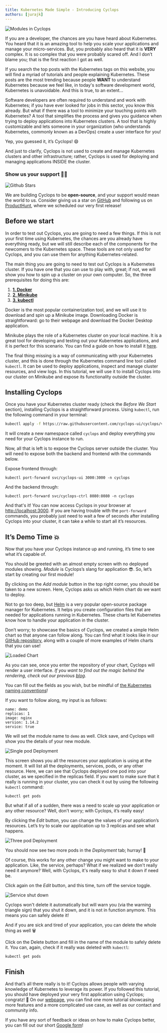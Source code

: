 ```yaml
---
title: Kubernetes Made Simple - Introducing Cyclops
authors: [jurajk]
---
```


![Modules in Cyclops](../../static/img/2024-1-3-cyclops-overview/cyclops_overview_1.png)

If you are a developer, the chances are you have heard about Kubernetes. You heard that it is an amazing tool to help
you scale your applications and manage your micro-services. But, you probably also heard that it is **VERY** complex.
It is so complex that you were probably scared off. And I don’t blame you; that is the first reaction I got as well.

If you search the top posts with the Kubernetes tags on this website, you will find a myriad of tutorials and people
explaining Kubernetes. These posts are the most trending because people **WANT** to understand Kubernetes because we
feel like, in today's software development world, Kubernetes is unavoidable. And this is true, to an extent…

Software developers are often required to understand and work with Kubernetes; if you have ever looked for jobs in this
sector, you know this already. But what if there was a tool to minimize your touching points with Kubernetes? A tool
that simplifies the process and gives you guidance when trying to deploy applications into Kubernetes clusters. A tool
that is highly customizable and lets someone in your organization (who understands Kubernetes, commonly known as a
DevOps) create a user interface for you!

Yep, you guessed it, it’s Cyclops! 😄

And just to clarify, Cyclops is not used to create and manage Kubernetes clusters and other infrastructure; rather,
Cyclops is used for deploying and managing applications INSIDE the cluster.

### Show us your support 🙏🏻

![Github Stars](../../static/img/2023-12-18-k8s-cluster-components/github_stars.gif)

We are building Cyclops to be **open-source**, and your support would mean the world to us. Consider giving us a star
on [GitHub](https://github.com/cyclops-ui/cyclops) and following us on [ProductHunt](https://www.producthunt.com/products/cyclops), where we scheduled our very
first release!

## Before we start

In order to test out Cyclops, you are going to need a few things. If this is not your first time using Kubernetes, the
chances are you already have everything ready, but we will still describe each of the components for the newcomers to
the Kubernetes space. These tools are not only used for Cyclops, and you can use them for anything Kubernetes-related.

The main thing you are going to need to test out Cyclops is a Kubernetes cluster. If you have one that you can use to
play with, great; if not, we will show you how to spin up a cluster on your own computer. So, the three prerequisites
for doing this are:

1. [**1. Docker**](https://www.docker.com/products/docker-desktop/)
2. [**2. Minikube**](https://minikube.sigs.k8s.io/docs/)
3. [**3. kubectl**](https://kubernetes.io/docs/tasks/tools/)

Docker is the most popular containerization tool, and we will use it to download and spin up a Minikube image.
Downloading Docker is straightforward: go to their webpage and download the Docker Desktop application.

Minikube plays the role of a Kubernetes cluster on your local machine. It is a great tool for developing and
testing out your Kubernetes applications, and it is perfect for this scenario. You can find a guide on how to install
it [here](https://minikube.sigs.k8s.io/docs/start/).

The final thing missing is a way of communicating with your Kubernetes cluster, and this is done through the Kubernetes
command line tool called `kubectl`. It can be used to deploy applications, inspect and manage cluster resources, and
view logs. In this tutorial, we will use it to install Cyclops into our cluster on Minikube and expose its
functionality outside the cluster.

## Installing Cyclops

Once you have your Kubernetes cluster ready (check the _Before We Start_ section), installing Cyclops is a
straightforward process. Using `kubectl`, run the following command in your terminal:

```bash
kubectl apply -f https://raw.githubusercontent.com/cyclops-ui/cyclops/v0.2.0/install/cyclops-install.yaml
```

It will create a new namespace called `cyclops` and deploy everything you need for your Cyclops instance to run.

Now, all that is left is to expose the Cyclops server outside the cluster. You will need to expose both the backend and
frontend with the commands below.

Expose frontend through:

```
kubectl port-forward svc/cyclops-ui 3000:3000 -n cyclops
```

And the backend through:

```
kubectl port-forward svc/cyclops-ctrl 8080:8080 -n cyclops
```

And that's it! You can now access Cyclops in your browser at [http://localhost:3000](http://localhost:3000/).
If you are having trouble with the `port-forward` commands, you probably just need to wait a few of seconds after
installing Cyclops into your cluster, it can take a while to start all it’s resources.

## It’s Demo Time 💥

Now that you have your Cyclops instance up and running, it’s time to see what it’s capable of.

You should be greeted with an almost empty screen with no deployed modules showing. _Module_ is Cyclops’s slang for
application 😎. So, let’s start by creating our first module!

By clicking on the _Add module_ button in the top right corner, you should be taken to a new screen. Here, Cyclops asks
us which Helm chart do we want to deploy.

Not to go too deep, but [Helm](https://helm.sh/) is a very popular open-source package manager for Kubernetes. It helps
you create configuration files that are needed for applications running in Kubernetes. These charts let Kubernetes know
how to handle your application in the cluster.

Don’t worry; to showcase the basics of Cyclops, we created a simple Helm chart so that anyone can follow along. You can
find what it looks like in our [GitHub repository](https://github.com/cyclops-ui/templates/tree/main/demo), along with
a couple of more examples of Helm charts that you can use!

![Loaded Chart](../../static/img/2024-1-3-cyclops-overview/cyclops_overview_2.png)

As you can see, once you enter the repository of your chart, Cyclops will render a user interface. _If you want to
find out the magic behind the rendering, check out our previous
[blog](https://dev.to/cyclops-ui/how-cyclops-utilizes-json-schema-to-deliver-dynamical-ui-49e)._

You can fill out the fields as you wish, but be mindful of
[the Kubernetes naming conventions](https://kubernetes.io/docs/concepts/overview/working-with-objects/names/)!

If you want to follow along, my input is as follows:

```
name: demo
replicas: 1
image: nginx
version: 1.14.2
service: true
```

We will set the module name to `demo` as well. Click save, and Cyclops will show you the details of your new module.

![Single pod Deployment](../../static/img/2024-1-3-cyclops-overview/cyclops_overview_3.png)

This screen shows you all the resources your application is using at the moment. It will list all the deployments,
services, pods, or any other resource. Here, we can see that Cyclops deployed one pod into your cluster, as we specified
in the replicas field. If you want to make sure that it really is running in your cluster, you can check it out by using
the following `kubectl` command:

```
kubectl get pods
```

But what if all of a sudden, there was a need to scale up your application or any other resource? Well, don't worry;
with Cyclops, it’s really easy!

By clicking the _Edit_ button, you can change the values of your application’s resources. Let’s try to scale our
application up to 3 replicas and see what happens.

![Three pod Deployment](../../static/img/2024-1-3-cyclops-overview/cyclops_overview_4.png)

You should now see two more pods in the _Deployment_ tab; hurray! 🎉

Of course, this works for any other change you might want to make to your application. Like, the service, perhaps? What
if we realized we don't really need it anymore? Well, with Cyclops, it's really easy to shut it down if need be.

Click again on the _Edit_ button, and this time, turn off the service toggle.

![Service shut down](../../static/img/2024-1-3-cyclops-overview/cyclops_overview_5.png)

Cyclops won't delete it automatically but will warn you (via the warning triangle sign) that you shut it down, and it is
not in function anymore. This means you can safely delete it!

And if you are sick and tired of your application, you can delete the whole thing as well 🗑️

Click on the Delete button and fill in the name of the module to safely delete it. You can, again, check if it really
was deleted with `kubectl`:

```
kubectl get pods
```

## Finish

And that’s all there really is to it! Cyclops allows people with varying knowledge of Kubernetes to leverage its power.
If you followed this tutorial, you should have deployed your very first application using Cyclops; congratz! 🎉 On our
[webpage](https://cyclops-ui.com/), you can find one more tutorial showcasing more features and a more complicated use
case, as well as our contact and community info.

If you have any sort of feedback or ideas on how to make Cyclops better, you can fill out our short
[Google form](https://forms.gle/jrwcBHRtpwmK91v47)!
